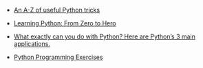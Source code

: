 - [An A-Z of useful Python tricks](https://medium.freecodecamp.org/an-a-z-of-useful-python-tricks-b467524ee747)

* [Learning Python: From Zero to Hero](https://medium.freecodecamp.org/learning-python-from-zero-to-hero-120ea540b567)

- [What exactly can you do with Python? Here are Python’s 3 main applications.](https://medium.freecodecamp.org/what-can-you-do-with-python-the-3-main-applications-518db9a68a78)

- [Python Programming Exercises](https://github.com/zhiwehu/Python-programming-exercises)
